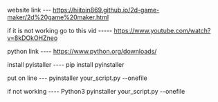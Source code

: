 website link --- https://hiitoin869.github.io/2d-game-maker/2d%20game%20maker.html





if it is not working go to this vid ----- https://www.youtube.com/watch?v=8kDOkOHZneo

python link ---- https://www.python.org/downloads/

install pyistaller ---- pip install pyinstaller

put on line --- pyinstaller your_script.py --onefile 

if not working ---- Python3 pyinstaller your_script.py --onefile 
